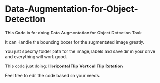 # Data-Augmentation-for-Object-Detection

This Code is for doing Data Augmentation for Object Detection Task.

It can Handle the bounding boxes for the augmentated image greatly.

You just specifiy folder path for the image, labels and save dir in your drive and everything will work good.

This code just doing: 
**Horizontal Flip**
**Vertical Flip**
**Rotation**

Feel free to edit the code based on your needs.
